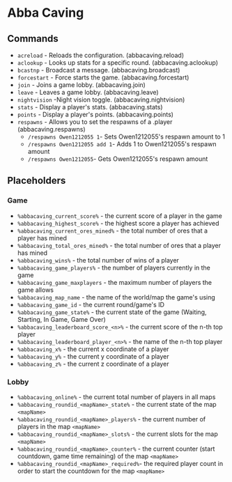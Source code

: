 # Abba Caving

## Commands
* `acreload` - Reloads the configuration. (abbacaving.reload)
* `aclookup` - Looks up stats for a specific round. (abbacaving.aclookup)
* `bcastnp` - Broadcast a message. (abbacaving.broadcast)
* `forcestart` - Force starts the game. (abbacaving.forcestart)
* `join` - Joins a game lobby. (abbacaving.join)
* `leave` - Leaves a game lobby. (abbacaving.leave)
* `nightvision` -Night vision toggle. (abbacaving.nightvision)
* `stats` - Display a player's stats. (abbacaving.stats)
* `points` - Display a player's points. (abbacaving.points)
* `respawns` - Allows you to set the respawns of a .player (abbacaving.respawns)
  * ``/respawns Owen1212055 1``- Sets Owen1212055's respawn amount to 1
  * ``/respawns Owen1212055 add 1``- Adds 1 to Owen1212055's respawn amount
  * ``/respawns Owen1212055``- Gets Owen1212055's respawn amount

## Placeholders

### Game

* `%abbacaving_current_score%`          - the current score of a player in the game
* `%abbacaving_highest_score%`          - the highest score a player has achieved
* `%abbacaving_current_ores_mined%`     - the total number of ores that a player has mined
* `%abbacaving_total_ores_mined%`       - the total number of ores that a player has mined
* `%abbacaving_wins%`                   - the total number of wins of a player
* `%abbacaving_game_players%`           - the number of players currently in the game
* `%abbacaving_game_maxplayers`         - the maximum number of players the game allows
* `%abbacaving_map_name`                - the name of the world/map the game's using
* `%abbacaving_game_id`                 - the current round/game's ID
* `%abbacaving_game_state%`             - the current state of the game (Waiting, Starting, In Game, Game Over)
* `%abbacaving_leaderboard_score_<n>%`  - the current score of the n-th top player
* `%abbacaving_leaderboard_player_<n>%` - the name of the n-th top player
* `%abbacaving_x%`                      - the current x coordinate of a player
* `%abbacaving_y%`                      - the current y coordinate of a player
* `%abbacaving_z%`                      - the current z coordinate of a player

### Lobby

* `%abbacaving_online%`                    - the current total number of players in all maps
* `%abbacaving_roundid_<mapName>_state%`   - the current state of the map `<mapName>`
* `%abbacaving_roundid_<mapName>_players%` - the current number of players in the map `<mapName>`
* `%abbacaving_roundid_<mapName>_slots%`   - the current slots for the map `<mapName>`
* `%abbacaving_roundid_<mapName>_counter%` - the current counter (start countdown, game time remaining) of the map `<mapName>`
* `%abbacaving_roundid_<mapName>_required%`- the required player count in order to start the countdown for the map `<mapName>`